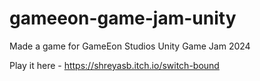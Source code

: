 # gameeon-game-jam-unity
Made a game for GameEon Studios Unity Game Jam 2024

Play it here - https://shreyasb.itch.io/switch-bound

